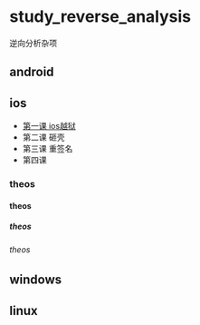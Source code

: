 # study_reverse_analysis
逆向分析杂项
## android
## ios
* [第一课 ios越狱](https://github.com/haidragon/study_reverse_analysis/blob/master/study_reverse_analysis/study_reverse_analysis/ios/pages1/page.md)
* 第二课 砸壳
* 第三课 重签名
* 第四课 
### theos
#### theos
##### theos
###### theos
## windows
## linux

